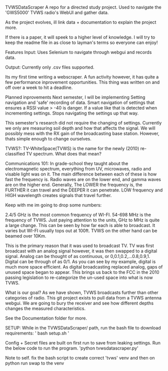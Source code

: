 TVWSDataScraper
A repo for a directed study project. Used to navigate the 'GWS5000' TVWS radio's WebUI and gather data.

As the project evolves, ill link data + documentation to explain the project more.

If there is a paper, it will speek to a higher level of knowledge. I will try to keep the readme file in as close to layman's terms so everyone can enjoy!

Features
Input: Uses Selenium to navigate through webgui and records data.

Output: Currently only .csv files supported.

Its my first time writing a webscraper. A fun activity however, it has quite a few performance inprovement opportunities. This thing was written on and off over a week to hit a deadline.

Planned inprovements
Next semester, I will be implementing Setting navigation and 'safe' recording of data. Smart navigation of settings that ensures a RSSI value > -40 is danger. If a value like that is detected when incrementing settings. Stops navigating the settings up that way.

This semester's research did not require the changing of settings. Currently we only are measuring soil depth and how that affects the signal. We will possibly mess with the RX gain of the broadcasting base station. However, thats simple enough to change ourselves.

TVWS?:
TV-WhiteSpace(TVWS) is the name for the newly (2010) re-classified TV spectrum. What does that mean?

Communications 101: In grade-school they taught about the electromagnetic spectrum, everything from UV, microwaves, radio and visable light was on it. The main difference between each of these is how fast the frequency is. Radio waves are on the lower end, and gamma waves are on the higher end. Generally, The LOWER the frequency is, the FURTHER it can travel and the DEEPER it can penetrate. LOW frequency and HIGH wavelength creates signals that travel further.

Keep with me im going to drop some numbers:

2.4/5 GHz is the most common frequency of WI-FI.
54-698 MHz is the frequency of TVWS.
Just paying attention to the units, GHz to MHz is quite a large change. This can be seen by how far each is able to broadcast. It varies but WI-FI usually tops out at 100ft. TVWS on the other hand can be beamed over 10Km.

This is the primary reason that it was used to broadcast TV. TV was first broadcast with an analog signal however, it was then swapped to a digital signal. Analog can be thought of as continuous, or 0,0.1,0.2,...0.8,0.9,1. Digital can be through of as 0/1. As you can see by my example, digital is much more space efficient. As digital broadcasting replaced analog, gaps of unused space began to appear. This brings us back to the FCC in the 2010 passing legislation to re-categorize the un-used space into what is now TVWS.

What is our goal?
As we have shown, TVWS broadcasts further than other categories of radio. This git project exists to pull data from a TVWS antenna webgui. We are going to bury the receiver and see how different depths changes the measured characteristics.

See the Documentation folder for more.

SETUP:
While in the TVWSDataScraper/ path, run the bash file to download requirements:
' bash setup.sh '

Config + Secret files are built on first run to save from leaking settings. Run the below code to run the program.
'python tvwsdatascraper.py'

Note to self. fix the bash script to create correct 'tvws' venv and then on python run swap to the venv